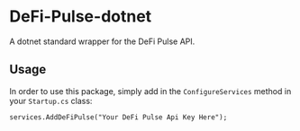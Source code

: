 # DeFi-Pulse-dotnet

A dotnet standard wrapper for the DeFi Pulse API.

## Usage

In order to use this package, simply add in the `ConfigureServices` method in your `Startup.cs` class:

`services.AddDeFiPulse("Your DeFi Pulse Api Key Here");`
